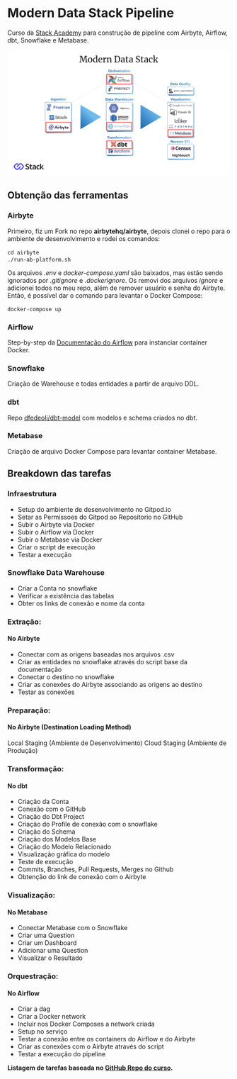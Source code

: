 # Modern Data Stack Pipeline

Curso da [Stack Academy](https://stackacademy.com.br) para construção de pipeline com Airbyte, Airflow, dbt, Snowflake e Metabase.

![alt text](https://github.com/dfedeoli/mds-pipeline/blob/main/modern_data_stack.png?raw=true)

## Obtenção das ferramentas

### Airbyte 

Primeiro, fiz um Fork no repo **airbytehq/airbyte**, depois clonei o repo para o ambiente de desenvolvimento e rodei os comandos:  
<pre><code>cd airbyte  
./run-ab-platform.sh
</code></pre>

Os arquivos _.env_ e _docker-compose.yaml_ são baixados, mas estão sendo ignorados por _.gitignore_ e _.dockerignore_. Os removi dos arquivos _ignore_ e adicionei todos no meu repo, além de remover usuário e senha do Airbyte. Então, é possível dar o comando para levantar o Docker Compose:  
<pre><code>docker-compose up
</code></pre>

### Airflow

Step-by-step da [Documentação do Airflow](https://airflow.apache.org/docs/apache-airflow/stable/howto/docker-compose/index.html) para instanciar container Docker.

### Snowflake
Criação de Warehouse e todas entidades a partir de arquivo DDL.

### dbt

Repo [dfedeoli/dbt-model](https://github.com/dfedeoli/dbt-model) com modelos e schema criados no dbt.

### Metabase

Criação de arquivo Docker Compose para levantar container Metabase.


## Breakdown das tarefas

### Infraestrutura

* Setup do ambiente de desenvolvimento no Gitpod.io
* Setar as Permissoes do Gitpod ao Repositorio no GitHub
* Subir o Airbyte via Docker
* Subir o Airflow via Docker
* Subir o Metabase via Docker
* Criar o script de execução
* Testar a execução

### Snowflake Data Warehouse

* Criar a Conta no snowflake
* Verificar a existência das tabelas
* Obter os links de conexão e nome da conta

### Extração:

#### No Airbyte

* Conectar com as origens baseadas nos arquivos .csv
* Criar as entidades no snowflake através do script base da documentação
* Conectar o destino no snowflake
* Criar as conexões do Airbyte associando as origens ao destino 
* Testar as conexões

### Preparação:

#### No Airbyte (Destination Loading Method)

Local Staging (Ambiente de Desenvolvimento)
Cloud Staging (Ambiente de Produção)

### Transformação:

#### No dbt

* Criação da Conta
* Conexão com o GitHub
* Criação do Dbt Project
* Criação do Profile de conexão com o snowflake
* Criação do Schema
* Criação dos Modelos Base
* Criação do Modelo Relacionado
* Visualização gráfica do modelo
* Teste de execução
* Commits, Branches, Pull Requests, Merges no Github
* Obtenção do link de conexão com o Airbyte


### Visualização:

#### No Metabase

* Conectar Metabase com o Snowflake
* Criar uma Question
* Criar um Dashboard
* Adicionar uma Question
* Visualizar o Resultado

### Orquestração:

#### No Airflow

* Criar a dag
* Criar a Docker network
* Incluir nos Docker Composes a network criada
* Setup no serviço
* Testar a conexão entre os containers do Airflow e do Airbyte
* Criar as conexões com o Airbyte através do script
* Testar a execução do pipeline

**Listagem de tarefas baseada no [GitHub Repo do curso](https://github.com/moderndatastackpipeline/modern-data-stack).**
